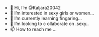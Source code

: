 - 👋 Hi, I’m @Kaljara20042
- 👀 I’m interested in sexy girls or women...
- 🌱 I’m currently learning fingaring...
- 💞️ I’m looking to c
ollaborate on .sexy..
- 📫 How to reach me ...

<!---
Kaljara20042/Kaljara20042 is a ✨ special ✨ repository because its `README.md` (this file) appears on your GitHub profile.
You can click the Preview link to take a look at your changes.
--->
